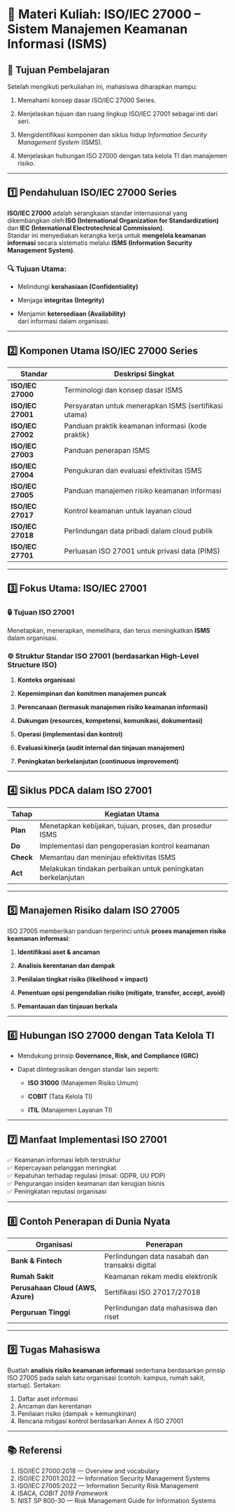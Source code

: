 # 🧩 Materi Kuliah: ISO/IEC 27000 – Sistem Manajemen Keamanan Informasi (ISMS)

## 🎯 Tujuan Pembelajaran

Setelah mengikuti perkuliahan ini, mahasiswa diharapkan mampu:

1. Memahami konsep dasar ISO/IEC 27000 Series.
    
2. Menjelaskan tujuan dan ruang lingkup ISO/IEC 27001 sebagai inti dari seri.
    
3. Mengidentifikasi komponen dan siklus hidup _Information Security Management System_ (ISMS).
    
4. Menjelaskan hubungan ISO 27000 dengan tata kelola TI dan manajemen risiko.
    

---

## 1️⃣ Pendahuluan ISO/IEC 27000 Series

**ISO/IEC 27000** adalah serangkaian standar internasional yang dikembangkan oleh **ISO (International Organization for Standardization)** dan **IEC (International Electrotechnical Commission)**.  
Standar ini menyediakan kerangka kerja untuk **mengelola keamanan informasi** secara sistematis melalui **ISMS (Information Security Management System)**.

### 🔍 Tujuan Utama:

- Melindungi **kerahasiaan (Confidentiality)**
    
- Menjaga **integritas (Integrity)**
    
- Menjamin **ketersediaan (Availability)**  
    dari informasi dalam organisasi.
    

---

## 2️⃣ Komponen Utama ISO/IEC 27000 Series

| Standar           | Deskripsi Singkat                                     |
| ----------------- | ----------------------------------------------------- |
| **ISO/IEC 27000** | Terminologi dan konsep dasar ISMS                     |
| **ISO/IEC 27001** | Persyaratan untuk menerapkan ISMS (sertifikasi utama) |
| **ISO/IEC 27002** | Panduan praktik keamanan informasi (kode praktik)     |
| **ISO/IEC 27003** | Panduan penerapan ISMS                                |
| **ISO/IEC 27004** | Pengukuran dan evaluasi efektivitas ISMS              |
| **ISO/IEC 27005** | Panduan manajemen risiko keamanan informasi           |
| **ISO/IEC 27017** | Kontrol keamanan untuk layanan cloud                  |
| **ISO/IEC 27018** | Perlindungan data pribadi dalam cloud publik          |
| **ISO/IEC 27701** | Perluasan ISO 27001 untuk privasi data (PIMS)         |

---

## 3️⃣ Fokus Utama: ISO/IEC 27001

### 🔒 Tujuan ISO 27001

Menetapkan, menerapkan, memelihara, dan terus meningkatkan **ISMS** dalam organisasi.

### ⚙️ Struktur Standar ISO 27001 (berdasarkan High-Level Structure ISO)

1. **Konteks organisasi**
    
2. **Kepemimpinan dan komitmen manajemen puncak**
    
3. **Perencanaan (termasuk manajemen risiko keamanan informasi)**
    
4. **Dukungan (resources, kompetensi, komunikasi, dokumentasi)**
    
5. **Operasi (implementasi dan kontrol)**
    
6. **Evaluasi kinerja (audit internal dan tinjauan manajemen)**
    
7. **Peningkatan berkelanjutan (continuous improvement)**
    

---

## 4️⃣ Siklus PDCA dalam ISO 27001

|Tahap|Kegiatan Utama|
|---|---|
|**Plan**|Menetapkan kebijakan, tujuan, proses, dan prosedur ISMS|
|**Do**|Implementasi dan pengoperasian kontrol keamanan|
|**Check**|Memantau dan meninjau efektivitas ISMS|
|**Act**|Melakukan tindakan perbaikan untuk peningkatan berkelanjutan|

---

## 5️⃣ Manajemen Risiko dalam ISO 27005

ISO 27005 memberikan panduan terperinci untuk **proses manajemen risiko keamanan informasi**:

1. **Identifikasi aset & ancaman**
    
2. **Analisis kerentanan dan dampak**
    
3. **Penilaian tingkat risiko (likelihood × impact)**
    
4. **Penentuan opsi pengendalian risiko (mitigate, transfer, accept, avoid)**
    
5. **Pemantauan dan tinjauan berkala**
    

---

## 6️⃣ Hubungan ISO 27000 dengan Tata Kelola TI

- Mendukung prinsip **Governance, Risk, and Compliance (GRC)**
    
- Dapat diintegrasikan dengan standar lain seperti:
    
    - **ISO 31000** (Manajemen Risiko Umum)
        
    - **COBIT** (Tata Kelola TI)
        
    - **ITIL** (Manajemen Layanan TI)
        

---

## 7️⃣ Manfaat Implementasi ISO 27001

✅ Keamanan informasi lebih terstruktur  
✅ Kepercayaan pelanggan meningkat  
✅ Kepatuhan terhadap regulasi (misal: GDPR, UU PDP)  
✅ Pengurangan insiden keamanan dan kerugian bisnis  
✅ Peningkatan reputasi organisasi

---

## 8️⃣ Contoh Penerapan di Dunia Nyata

|Organisasi|Penerapan|
|---|---|
|**Bank & Fintech**|Perlindungan data nasabah dan transaksi digital|
|**Rumah Sakit**|Keamanan rekam medis elektronik|
|**Perusahaan Cloud (AWS, Azure)**|Sertifikasi ISO 27017/27018|
|**Perguruan Tinggi**|Perlindungan data mahasiswa dan riset|

---

## 9️⃣ Tugas Mahasiswa

Buatlah **analisis risiko keamanan informasi** sederhana berdasarkan prinsip ISO 27005 pada salah satu organisasi (contoh: kampus, rumah sakit, startup). Sertakan:
1. Daftar aset informasi
2. Ancaman dan kerentanan
3. Penilaian risiko (dampak × kemungkinan)
4. Rencana mitigasi kontrol berdasarkan Annex A ISO 27001

---

## 📚 Referensi
1. ISO/IEC 27000:2018 — Overview and vocabulary
2. ISO/IEC 27001:2022 — Information Security Management Systems    
3. ISO/IEC 27005:2022 — Information Security Risk Management    
4. ISACA, _COBIT 2019 Framework_    
5. NIST SP 800-30 — Risk Management Guide for Information Systems
    
